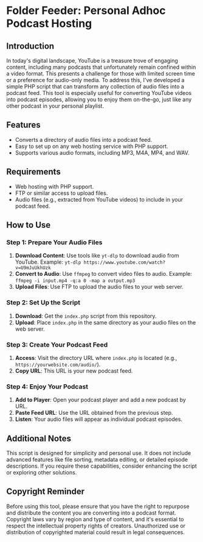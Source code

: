 # Folder Feeder: Personal Adhoc Podcast Hosting

## Introduction

In today's digital landscape, YouTube is a treasure trove of engaging content, including many podcasts that unfortunately remain confined within a video format. This presents a challenge for those with limited screen time or a preference for audio-only media. To address this, I've developed a simple PHP script that can transform any collection of audio files into a podcast feed. This tool is especially useful for converting YouTube videos into podcast episodes, allowing you to enjoy them on-the-go, just like any other podcast in your personal playlist.

## Features

- Converts a directory of audio files into a podcast feed.
- Easy to set up on any web hosting service with PHP support.
- Supports various audio formats, including MP3, M4A, MP4, and WAV.

## Requirements

- Web hosting with PHP support.
- FTP or similar access to upload files.
- Audio files (e.g., extracted from YouTube videos) to include in your podcast feed.

## How to Use

### Step 1: Prepare Your Audio Files

1. **Download Content**: Use tools like `yt-dlp` to download audio from YouTube. Example: `yt-dlp https://www.youtube.com/watch?v=U9mJuUkhUzk`
2. **Convert to Audio**: Use `ffmpeg` to convert video files to audio. Example: `ffmpeg -i input.mp4 -q:a 0 -map a output.mp3`
3. **Upload Files**: Use FTP to upload the audio files to your web server.

### Step 2: Set Up the Script

1. **Download**: Get the `index.php` script from this repository.
2. **Upload**: Place `index.php` in the same directory as your audio files on the web server.

### Step 3: Create Your Podcast Feed

1. **Access**: Visit the directory URL where `index.php` is located (e.g., `https://yourwebsite.com/audio/`).
2. **Copy URL**: This URL is your new podcast feed.

### Step 4: Enjoy Your Podcast

1. **Add to Player**: Open your podcast player and add a new podcast by URL.
2. **Paste Feed URL**: Use the URL obtained from the previous step.
3. **Listen**: Your audio files will appear as individual podcast episodes.

## Additional Notes

This script is designed for simplicity and personal use. It does not include advanced features like file sorting, metadata editing, or detailed episode descriptions. If you require these capabilities, consider enhancing the script or exploring other solutions.

## Copyright Reminder

Before using this tool, please ensure that you have the right to repurpose and distribute the content you are converting into a podcast format. Copyright laws vary by region and type of content, and it's essential to respect the intellectual property rights of creators. Unauthorized use or distribution of copyrighted material could result in legal consequences.
